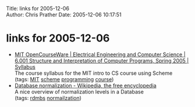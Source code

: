 Title: links for 2005-12-06  
Author: Chris Prather
Date: 2005-12-06 10:17:51

# links for 2005-12-06
<ul class="delicious">
	<li>
		<div class="delicious-link"><a href="http://ocw.mit.edu/OcwWeb/Electrical-Engineering-and-Computer-Science/6-001Spring-2005/Syllabus/index.htm">MIT OpenCourseWare | Electrical Engineering and Computer Science | 6.001 Structure and Interpretation of Computer Programs, Spring 2005 | Syllabus</a></div>
		<div class="delicious-extended">The course syllabus for the MIT intro to CS course using Scheme</div>
		<div class="delicious-tags">(tags: <a href="http://del.icio.us/perigrin/MIT">MIT</a> <a href="http://del.icio.us/perigrin/scheme">scheme</a> <a href="http://del.icio.us/perigrin/programming">programming</a> <a href="http://del.icio.us/perigrin/course">course</a>)</div>
	</li>
	<li>
		<div class="delicious-link"><a href="http://en.wikipedia.org/wiki/Redundancy_(databases)">Database normalization - Wikipedia, the free encyclopedia</a></div>
		<div class="delicious-extended">A nice overview of normalization levels in a Database</div>
		<div class="delicious-tags">(tags: <a href="http://del.icio.us/perigrin/rdmbs">rdmbs</a> <a href="http://del.icio.us/perigrin/normailzation">normailzation</a>)</div>
	</li>
</ul>

